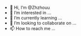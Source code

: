 - 👋 Hi, I’m @Zhzhouu
- 👀 I’m interested in ...
- 🌱 I’m currently learning ...
- 💞️ I’m looking to collaborate on ...
- 📫 How to reach me ...

<!---
Zhzhouu/Zhzhouu is a ✨ special ✨ repository because its `README.md` (this file) appears on your GitHub profile.
You can click the Preview link to take a look at your changes.
--->
